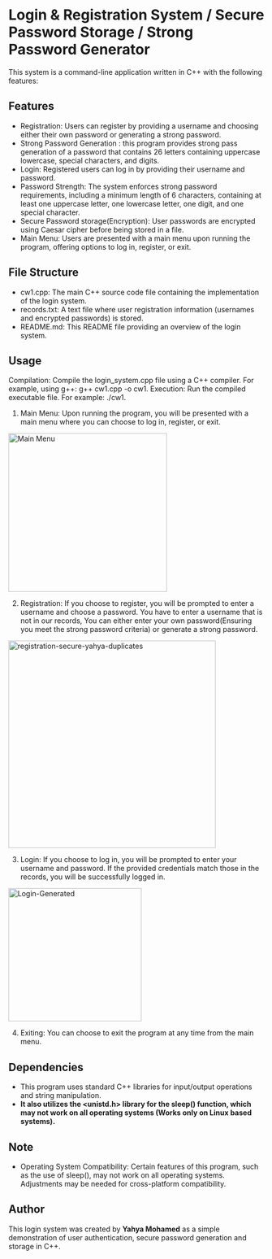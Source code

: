 # Login & Registration System / Secure Password Storage / Strong Password Generator
This system is a command-line application written in C++ with the following features:

## Features
* Registration: Users can register by providing a username and choosing either their own password or generating a strong password.
* Strong Password Generation : this program provides strong pass generation of a password that contains 26 letters containing uppercase lowercase, special characters, and digits.
* Login: Registered users can log in by providing their username and password.
* Password Strength: The system enforces strong password requirements, including a minimum length of 6 characters, containing at least one uppercase letter, one lowercase letter, one digit, and one special character.
* Secure Password storage(Encryption): User passwords are encrypted using Caesar cipher before being stored in a file.
* Main Menu: Users are presented with a main menu upon running the program, offering options to log in, register, or exit.

## File Structure
* cw1.cpp: The main C++ source code file containing the implementation of the login system.
* records.txt: A text file where user registration information (usernames and encrypted passwords) is stored.
* README.md: This README file providing an overview of the login system.

## Usage
Compilation: Compile the login_system.cpp file using a C++ compiler. For example, using g++: g++ cw1.cpp -o cw1.
Execution: Run the compiled executable file. For example: ./cw1.
1. Main Menu: Upon running the program, you will be presented with a main menu where you can choose to log in, register, or exit.
<img width="312" alt="Main Menu" src="https://github.com/Yahya210/cw1-Programming/assets/114566232/1c8c9a4a-6659-40b8-86b6-1a6a305b52f2">

2.  Registration: If you choose to register, you will be prompted to enter a username and choose a password. You have to enter a username that is not in our records, You can either enter your own password(Ensuring you meet the strong password criteria) or generate a strong password.
<img width="408" alt="registration-secure-yahya-duplicates" src="https://github.com/Yahya210/cw1-Programming/assets/114566232/ff13c0ae-2a94-45c1-bde7-52f9fda7da55">

3. Login: If you choose to log in, you will be prompted to enter your username and password. If the provided credentials match those in the records, you will be successfully logged in.
<img width="262" alt="Login-Generated" src="https://github.com/Yahya210/cw1-Programming/assets/114566232/2048339d-24e6-4117-b5b2-962323c903ad">

4. Exiting: You can choose to exit the program at any time from the main menu.



## Dependencies
* This program uses standard C++ libraries for input/output operations and string manipulation.
* **It also utilizes the <unistd.h> library for the sleep() function, which may not work on all operating systems (Works only on Linux based systems).**

## Note
* Operating System Compatibility: Certain features of this program, such as the use of sleep(), may not work on all operating systems. Adjustments may be needed for cross-platform compatibility.

## Author
This login system was created by **Yahya Mohamed** as a simple demonstration of user authentication, secure password generation and storage in C++.
